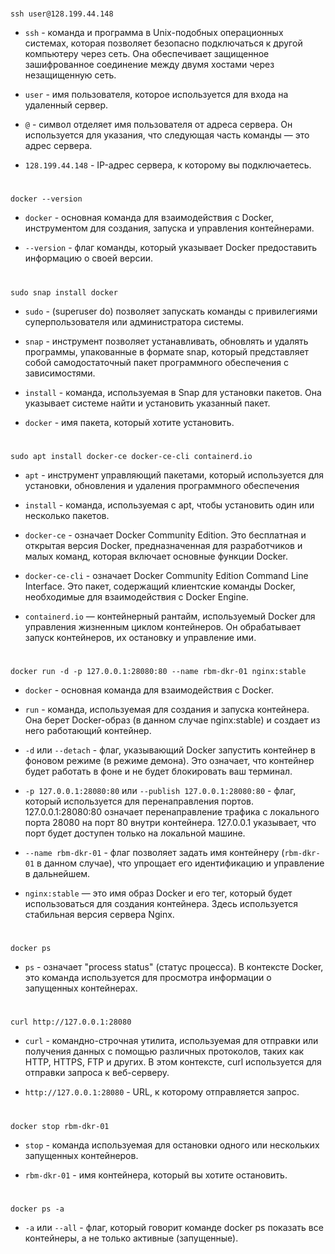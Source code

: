 #

```console
ssh user@128.199.44.148
```

- `ssh` - команда и программа в Unix-подобных операционных системах, которая позволяет безопасно подключаться к другой компьютеру через сеть. Она обеспечивает защищенное зашифрованное соединение между двумя хостами через незащищенную сеть.

- `user` - имя пользователя, которое используется для входа на удаленный сервер.

- `@` - символ отделяет имя пользователя от адреса сервера. Он используется для указания, что следующая часть команды — это адрес сервера.

- `128.199.44.148` - IP-адрес сервера, к которому вы подключаетесь.

#

```console
docker --version
```

- `docker` - основная команда для взаимодействия с Docker, инструментом для создания, запуска и управления контейнерами.

- `--version` - флаг команды, который указывает Docker предоставить информацию о своей версии. 

#

```console
sudo snap install docker
```

- `sudo` - (superuser do) позволяет запускать команды с привилегиями суперпользователя или администратора системы.

- `snap` - инструмент позволяет устанавливать, обновлять и удалять программы, упакованные в формате snap, который представляет собой самодостаточный пакет программного обеспечения с зависимостями.

- `install` - команда, используемая в Snap для установки пакетов. Она указывает системе найти и установить указанный пакет.

- `docker` - имя пакета, который хотите установить.

#

```console
sudo apt install docker-ce docker-ce-cli containerd.io
```

- `apt` - инструмент управляющий пакетами, который используется для установки, обновления и удаления программного обеспечения 

- `install` - команда, используемая с apt, чтобы установить один или несколько пакетов.

- `docker-ce` - означает Docker Community Edition. Это бесплатная и открытая версия Docker, предназначенная для разработчиков и малых команд, которая включает основные функции Docker.

- `docker-ce-cli` - означает Docker Community Edition Command Line Interface. Это пакет, содержащий клиентские команды Docker, необходимые для взаимодействия с Docker Engine.

- `containerd.io` — контейнерный рантайм, используемый Docker для управления жизненным циклом контейнеров. Он обрабатывает запуск контейнеров, их остановку и управление ими.

#

```console
docker run -d -p 127.0.0.1:28080:80 --name rbm-dkr-01 nginx:stable
```

- `docker` - основная команда для взаимодействия с Docker.

- `run` - команда, используемая для создания и запуска контейнера. Она берет Docker-образ (в данном случае nginx:stable) и создает из него работающий контейнер.

- `-d` или `--detach` - флаг, указывающий Docker запустить контейнер в фоновом режиме (в режиме демона). Это означает, что контейнер будет работать в фоне и не будет блокировать ваш терминал.

- `-p 127.0.0.1:28080:80` или `--publish 127.0.0.1:28080:80` - флаг, который используется для перенаправления портов. 127.0.0.1:28080:80 означает перенаправление трафика с локального порта 28080 на порт 80 внутри контейнера. 127.0.0.1 указывает, что порт будет доступен только на локальной машине.

- `--name rbm-dkr-01` - флаг позволяет задать имя контейнеру (`rbm-dkr-01` в данном случае), что упрощает его идентификацию и управление в дальнейшем.

- `nginx:stable` — это имя образ Docker и его тег, который будет использоваться для создания контейнера. Здесь используется стабильная версия сервера Nginx. 

#

```console
docker ps
```

- `ps` - означает "process status" (статус процесса). В контексте Docker, это команда используется для просмотра информации о запущенных контейнерах.

#

```console
curl http://127.0.0.1:28080
```

- `curl` - командно-строчная утилита, используемая для отправки или получения данных с помощью различных протоколов, таких как HTTP, HTTPS, FTP и других. В этом контексте, curl используется для отправки запроса к веб-серверу.

- `http://127.0.0.1:28080` - URL, к которому отправляется запрос.

#

```console
docker stop rbm-dkr-01
```

- `stop` - команда используемая для остановки одного или нескольких запущенных контейнеров.

- `rbm-dkr-01` - имя контейнера, который вы хотите остановить.

#

```console
docker ps -a
```

- `-a` или `--all` - флаг, который говорит команде docker ps показать все контейнеры, а не только активные (запущенные).

#